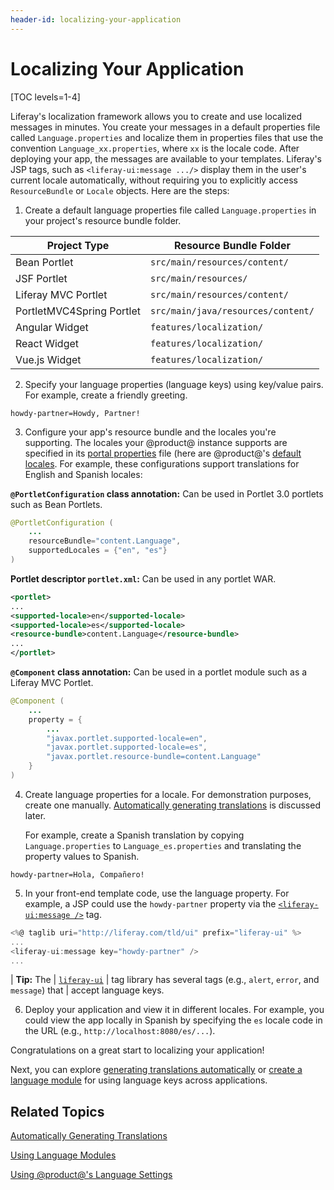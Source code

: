 ```yaml
---
header-id: localizing-your-application
---
```


# Localizing Your Application

[TOC levels=1-4]

Liferay's localization framework allows you to create and use localized messages
in minutes. You create your messages in a default properties file called
`Language.properties` and localize them in properties files that use the
convention `Language_xx.properties`, where `xx` is the locale code. After
deploying your app, the messages are available to your templates. Liferay's JSP
tags, such as `<liferay-ui:message .../>` display them in the user's current
locale automatically, without requiring you to explicitly access
`ResourceBundle` or `Locale` objects. Here are the steps: 

1.  Create a default language properties file called `Language.properties` in 
    your project's resource bundle folder. 

| Project Type              | Resource Bundle Folder |
| ------------------------- | ---------------------- |
| Bean Portlet              | `src/main/resources/content/` |
| JSF Portlet               | `src/main/resources/` |
| Liferay MVC Portlet       | `src/main/resources/content/` |
| PortletMVC4Spring Portlet | `src/main/java/resources/content/` |
| Angular Widget            | `features/localization/` |
| React Widget              | `features/localization/` |
| Vue.js Widget             | `features/localization/` |

2.  Specify your language properties (language keys) using key/value pairs. For 
    example, create a friendly greeting. 

```properties
howdy-partner=Howdy, Partner!
```

3.  Configure your app's resource bundle and the locales you're supporting. The 
    locales your @product@ instance supports are specified in its [portal
    properties](/docs/7-2/deploy/-/knowledge_base/d/portal-properties) file
    (here are @product@'s [default
    locales]((@platform-ref@/72-latest/propertiesdoc/portal.properties.html#Languages%20and%20Time%20Zones)).
    For example, these configurations support translations for English and
    Spanish locales: 

**`@PortletConfiguration` class annotation:** Can be used in Portlet 3.0
portlets such as Bean Portlets.

```java
@PortletConfiguration (
    ...
    resourceBundle="content.Language",
    supportedLocales = {"en", "es"}
)
```

**Portlet descriptor `portlet.xml`:** Can be used in any portlet WAR. 

```xml 
<portlet>
...
<supported-locale>en</supported-locale>
<supported-locale>es</supported-locale>
<resource-bundle>content.Language</resource-bundle>
...
</portlet>
```

**`@Component` class annotation:** Can be used in a portlet module such as a
Liferay MVC Portlet. 

```java
@Component (
    ...
    property = {
        ...
        "javax.portlet.supported-locale=en",
        "javax.portlet.supported-locale=es",
        "javax.portlet.resource-bundle=content.Language"
    }
)
```

4.  Create language properties for a locale. For demonstration purposes, create 
    one manually. [Automatically generating
    translations](/docs/7-2/frameworks/-/knowledge_base/f/automatically-generating-translations)
    is discussed later.

    For example, create a Spanish translation by copying `Language.properties`
    to `Language_es.properties` and translating the property values to Spanish. 

```properties 
howdy-partner=Hola, Compañero!
```

5.  In your front-end template code, use the language property. For example, a 
    JSP could use the `howdy-partner` property via the
    [`<liferay-ui:message />`](@platform-ref@/7.2-latest/taglibs/util-taglib/liferay-ui/message.html) tag. 

```javascript
<%@ taglib uri="http://liferay.com/tld/ui" prefix="liferay-ui" %> 
...
<liferay-ui:message key="howdy-partner" />
...
```

| **Tip:** The
| [`liferay-ui`](@platform-ref@/7.2-latest/taglibs/util-taglib/liferay-ui/tld-summary.html)
| tag library has several tags (e.g., `alert`, `error`, and `message`) that
| accept language keys. 

6.  Deploy your application and view it in different locales. For example, you 
    could view the app locally in Spanish by specifying the `es` locale code in
    the URL (e.g., `http://localhost:8080/es/...`). 

Congratulations on a great start to localizing your application!

Next, you can explore [generating translations
automatically](/docs/7-2/frameworks/-/knowledge_base/f/automatically-generating-translations)
or [create a language
module](/docs/7-2/frameworks/-/knowledge_base/f/using-language-modules) for
using language keys across applications. 

## Related Topics 

[Automatically Generating Translations](/docs/7-2/frameworks/-/knowledge_base/f/automatically-generating-translations)

[Using Language Modules](/docs/7-2/frameworks/-/knowledge_base/f/using-language-modules)

[Using @product@'s Language Settings](/docs/7-2/frameworks/-/knowledge_base/f/using-products-language-settings)
